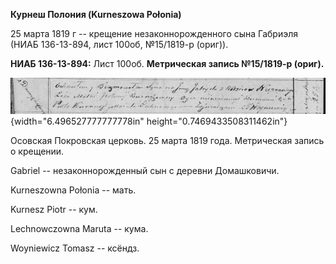 **Курнеш Полония (Kurneszowa Połonia)**

25 марта 1819 г -- крещение незаконнорожденного сына Габриэля (НИАБ
136-13-894, лист 100об, №15/1819-р (ориг)).

**НИАБ 136-13-894:** Лист 100об. **Метрическая запись №15/1819-р
(ориг).**

![](./media/8193289b17beb719d3942c9ecc613c0eb182d56f.png){width="6.496527777777778in"
height="0.7469433508311462in"}

Осовская Покровская церковь. 25 марта 1819 года. Метрическая запись о
крещении.

Gabriel -- незаконнорожденный сын с деревни Домашковичи.

Kurneszowna Połonia -- мать.

Kurnesz Piotr -- кум.

Lechnowczowna Maruta -- кума.

Woyniewicz Tomasz -- ксёндз.
